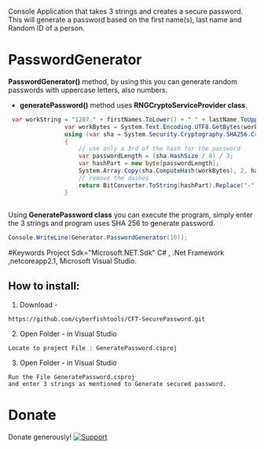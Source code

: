 
Console Application that takes 3 strings and creates a secure password.
 This will generate a password based on the first name(s), last name and Random ID of a person.

# PasswordGenerator

**PasswordGenerator()** method, by using this you can generate random passwords with uppercase letters, also numbers.
- **generatePassword()** method uses **RNGCryptoServiceProvider class**.

```C#
 var workString = "1207." + firstNames.ToLower() + " " + lastName.ToUpper() + "." + bankID.ToLower() + ".0105";
                var workBytes = System.Text.Encoding.UTF8.GetBytes(workString);
                using (var sha = System.Security.Cryptography.SHA256.Create())
                {
                    // use only a 3rd of the hash for the password
                    var passwordLength = (sha.HashSize / 8) / 3;
                    var hashPart = new byte[passwordLength];
                    System.Array.Copy(sha.ComputeHash(workBytes), 2, hashPart, 0, passwordLength);
                    // remove the dashes
                    return BitConverter.ToString(hashPart).Replace("-", "");
                }
              
```

Using **GeneratePassword class** you can execute the program, simply enter the 3 strings and  program uses SHA 256 to generate password. 

```C# 
Console.WriteLine(Generator.PasswordGenerator(10));
```

#Keywords
Project Sdk="Microsoft.NET.Sdk"
C# , .Net Framework ,netcoreapp2.1, Microsoft Visual Studio.




 ## How to install: 
 1. Download -
  ``` 
  https://github.com/cyberfishtools/CFT-SecurePassword.git
  ```
  2. Open Folder - in Visual Studio
  ```
  Locate to project File : GeneratePassword.csproj
  
  ```
   3. Open Folder - in Visual Studio
   
  ```
  Run the File GeneratePassword.csproj
  and enter 3 strings as mentioned to Generate secured password.
  ```
   

# Donate
Donate generously! [![Support](https://www.buymeacoffee.com/assets/img/custom_images/white_img.png)](https://www.buymeacoffee.com/maheshnama098)
